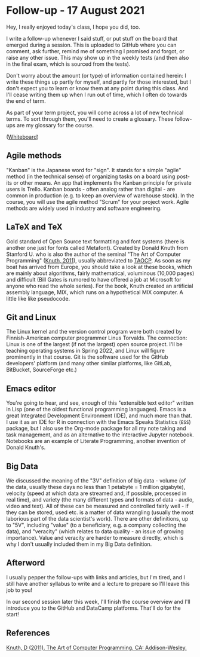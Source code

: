 
# Follow-up - 17 August 2021

Hey, I really enjoyed today's class, I hope you did, too.

I write a follow-up whenever I said stuff, or put stuff on the
board that emerged during a session. This is uploaded to GitHub
where you can comment, ask further, remind me of something I
promised and forgot, or raise any other issue. This may show up in
the weekly tests (and then also in the final exam, which is
sourced from the tests).

Don't worry about the amount (or type) of information contained
herein: I write these things up partly for myself, and partly for
those interested, but I don't expect you to learn or know them at
any point during this class. And I'll cease writing them up when I
run out of time, which I often do towards the end of term.

As part of your term project, you will come across a lot of new
technical terms. To sort through them, you'll need to create a
glossary. These follow-ups are my glossary for the course.

([Whiteboard](https://drive.google.com/file/d/14GruRbuXnLwofI_6nj8yIAC8P6atYD8I/view?usp=sharing))


## Agile methods

"Kanban" is the Japanese word for "sign". It stands for a simple
"agile" method (in the technical sense) of organizing tasks on a
board using post-its or other means. An app that implements the
Kanban principle for private users is Trello. Kanban boards -
often analog rather than digital - are common in production
(e.g. to keep an overview of warehouse stock). In the course, you
will use the agile method "Scrum" for your project work. Agile
methods are widely used in industry and software engineering.


## LaTeX and TeX

Gold standard of Open Source text formatting and font systems
(there is another one just for fonts called Metafont). Created by
Donald Knuth from Stanford U. who is also the author of the
seminal "The Art of Computer Programming" ([Knuth, 2011](#org00c9453)), usually
abbreviated to [TAOCP](https://www-cs-faculty.stanford.edu/~knuth/taocp.html). As soon as my boat has arrived from Europe,
you should take a look at these books, which are mainly about
algorithms, fairly mathematical, voluminous (10,000 pages) and
difficult (Bill Gates is rumored to have offered a job at
Microsoft for anyone who read the whole series). For the book,
Knuth created an artificial assembly language, MIX, which runs on
a hypothetical MIX computer. A little like like pseudocode.


## Git and Linux

The Linux kernel and the version control program were both
created by Finnish-American computer programmer Linus
Torvalds. The connection: Linux is one of the largest (if not the
largest) open source project. I'll be teaching operating systems
in Spring 2022, and Linux will figure prominently in that
course. Git is the software used for the GitHub developers'
platform (and many other similar platforms, like GitLab,
BitBucket, SourceForge etc.)


## Emacs editor

You're going to hear, and see, enough of this "extensible text
editor" written in Lisp (one of the oldest functional programming
languages). Emacs is a great Integrated Development Environment
(IDE), and much more than that. I use it as an IDE for R in
connection with the Emacs Speaks Statistics (`ESS`) package, but
I also use the Org-mode package for all my note taking and task
management, and as an alternative to the interactive Jupyter
notebook. Notebooks are an example of Literate Programming,
another invention of Donald Knuth's.


## Big Data

We discussed the meaning of the "3V" definition of big data -
volume (of the data, usually these days no less than 1 petabyte =
1 million gigabyte), velocity (speed at which data are streamed
and, if possible, processed in real time), and variety (the many
different types and formats of data - audio, video and text). All
of these can be measured and controlled fairly well - if they can
be stored, used etc. is a matter of data wrangling (usually the
most laborious part of the data scientist's work). There are other
definitions, up to "5V", including "value" (to a beneficiary,
e.g. a company collecting the data), and "veracity" (which relates
to data quality - an issue of growing importance). Value and
veracity are harder to measure directly, which is why I don't
usually included them in my Big Data definition.


## Afterword

I usually pepper the follow-ups with links and articles, but I'm
tired, and I still have another syllabus to write and a lecture
to prepare so I'll leave this job to you!

In our second session later this week, I'll finish the course
overview and I'll introduce you to the GitHub and DataCamp
platforms. That'll do for the start!


## References

<a id="org00c9453"></a> [Knuth, D (2011). The Art of Computer
Programming. CA: Addison-Wesley.](https://www.amazon.com/Computer-Programming-Volumes-1-4A-Boxed/dp/0321751043)

